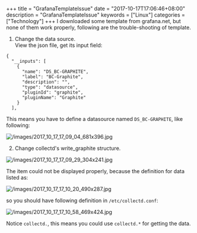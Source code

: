+++
title = "GrafanaTemplateIssue"
date = "2017-10-17T17:06:46+08:00"
description = "GrafanaTemplateIssue"
keywords = ["Linux"]
categories = ["Technology"]
+++
I downloaded some template from grafana.net, but none of them work properly,
following are the trouble-shooting of template.    

1. Change the data source.    
View the json file, get its input field:    

```
{
  "__inputs": [
    {
      "name": "DS_BC-GRAPHITE",
      "label": "BC-Graphite",
      "description": "",
      "type": "datasource",
      "pluginId": "graphite",
      "pluginName": "Graphite"
    }
  ],

```
This means you have to define a datasource named `DS_BC-GRAPHITE`, like
following:    

![/images/2017_10_17_17_09_04_681x396.jpg](/images/2017_10_17_17_09_04_681x396.jpg)

2. Change collectd's write_graphite structure.    

![/images/2017_10_17_17_09_29_304x241.jpg](/images/2017_10_17_17_09_29_304x241.jpg)

The item could not be displayed properly, because the definition for data
listed as:    

![/images/2017_10_17_17_10_20_490x287.jpg](/images/2017_10_17_17_10_20_490x287.jpg)


so you should have following definition in `/etc/collectd.conf`:    

![/images/2017_10_17_17_10_58_469x424.jpg](/images/2017_10_17_17_10_58_469x424.jpg)

Notice `collectd.`, this means you could use `collectd.*` for getting the
data.    
